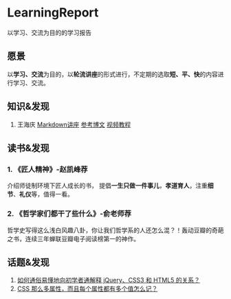 # LearningReport
以学习、交流为目的的学习报告

## 愿景
以**学习、交流**为目的，以**轮流讲座**的形式进行，不定期的选取**短、平、快**的内容进行学习、交流。

## 知识&发现
1. 王海庆 [Markdown讲座](//github.com/HappyFedClub/LearningReport/blob/master/markdown.md)  [参考博文](//blog.csdn.net/whqet/article/details/44900145) [视频教程](//edu.csdn.net/course/detail/553)

## 读书&发现
### 1. 《匠人精神》-赵凯峰荐
  介绍师徒制环境下匠人成长的书， 提倡**一生只做一件事儿**，**孝道育人**，注重**细节**、**礼仪**等，值得一看。
  
### 2. 《哲学家们都干了些什么》-俞老师荐
  哲学史写得这么浅白风趣八卦，你让我们哲学系的人还怎么混？！轰动豆瓣的奇葩之书，连续三年蝉联豆瓣电子阅读榜第一的神作。

## 话题&发现
1. [如何通俗易懂地向初学者通解释 jQuery、CSS3 和 HTML5 的关系？](https://www.zhihu.com/question/20408103)
2. [CSS 那么多属性，而且每个属性都有多个值怎么记？](https://www.zhihu.com/question/31317160)
